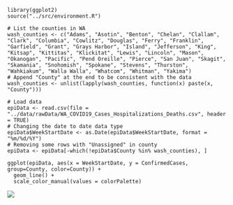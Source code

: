     library(ggplot2)
    source("../src/environment.R")

    # List the counties in WA
    wash_counties <- c("Adams", "Asotin", "Benton", "Chelan", "Clallam", "Clark", "Columbia", "Cowlitz", "Douglas", "Ferry", "Franklin", "Garfield", "Grant", "Grays Harbor", "Island", "Jefferson", "King", "Kitsap", "Kittitas", "Klickitat", "Lewis", "Lincoln", "Mason", "Okanogan", "Pacific", "Pend Oreille", "Pierce", "San Juan", "Skagit", "Skamania", "Snohomish", "Spokane", "Stevens", "Thurston", "Wahkiakum", "Walla Walla", "Whatcom", "Whitman", "Yakima")
    # Append "County" at the end to be consistent with the data
    wash_counties <- unlist(lapply(wash_counties, function(x) paste(x, "County")))

    # Load data
    epiData <- read.csv(file = "../data/rawData/WA_COVID19_Cases_Hospitalizations_Deaths.csv", header = TRUE)
    # Changing the date to date data type
    epiData$WeekStartDate <- as.Date(epiData$WeekStartDate, format = "%m/%d/%Y")
    # Removing some rows with "Unassigned" in county
    epiData <- epiData[-which(!epiData$County %in% wash_counties), ]

    ggplot(epiData, aes(x = WeekStartDate, y = ConfirmedCases, group=County, color=County)) + 
      geom_line() +
      scale_color_manual(values = colorPalette)

![](epiDataExploration_files/figure-gfm/unnamed-chunk-2-1.png)<!-- -->
